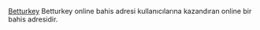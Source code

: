 <a href="https://kegarenaki.com/">Betturkey</a>
Betturkey online bahis adresi kullanıcılarına kazandıran online bir bahis adresidir.
